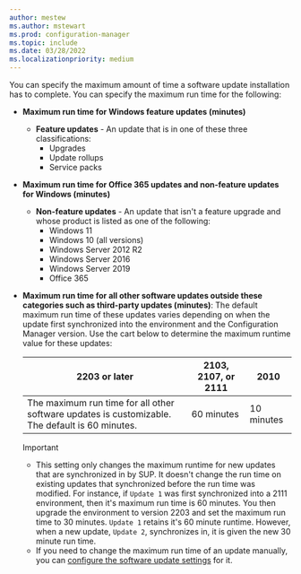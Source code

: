 ```yaml
---
author: mestew
ms.author: mstewart
ms.prod: configuration-manager
ms.topic: include
ms.date: 03/28/2022
ms.localizationpriority: medium
---
```


<!--This file is shared by /sum/get-started/install-a-software-update-point.md and /sum/plan-design/plan-for-software-updates.md. The headers are context driven by the article and both have"bkmk_maxruntime" as an anchor. -->

You can specify the maximum amount of time a software update installation has to complete. You can specify the maximum run time for the following:<!--3734426-->

- **Maximum run time for Windows feature updates (minutes)**
  - **Feature updates** - An update that is in one of these three classifications:
    - Upgrades
    - Update rollups
    - Service packs

- **Maximum run time for Office 365 updates and non-feature updates for Windows (minutes)**
  - **Non-feature updates** - An update that isn't a feature upgrade and whose product is listed as one of the following:
    - Windows 11
    - Windows 10 (all versions)
    - Windows Server 2012 R2
    - Windows Server 2016
    - Windows Server 2019
    - Office 365

- **Maximum run time for all other software updates outside these categories such as third-party updates (minutes)**: The default maximum run time of these updates varies depending on when the update first synchronized into the environment and the Configuration Manager version. Use the cart below to determine the maximum runtime value for these updates: 
   
   |**2203 or later** |  **2103, 2107, or 2111**|  **2010** |
   |---|---|---|
   | The maximum run time for all other software updates is customizable. The default is 60 minutes.<!--12770887-->|  60 minutes <!--7833866-->| 10 minutes|
   > [!Important]
   > - This setting only changes the maximum runtime for new updates that are synchronized in by SUP. It doesn't change the run time on existing updates that synchronized before the run time was modified. For instance, if `Update 1` was first synchronized into a 2111 environment, then it's maximum run time is 60 minutes. You then upgrade the environment to version 2203 and set the maximum run time to 30 minutes. `Update 1` retains it's 60 minute runtime. However, when a new update, `Update 2`, synchronizes in, it is given the new 30 minute run time. 
   > - If you need to change the maximum run time of an update manually, you can [configure the software update settings](../get-started/manage-settings-for-software-updates.md#BKMK_SoftwareUpdatesSettings) for it.

